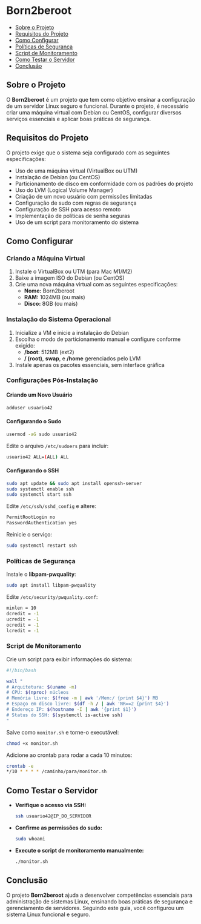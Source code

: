 # Born2beroot

- [Sobre o Projeto](#sobre-o-projeto)
- [Requisitos do Projeto](#requisitos-do-projeto)
- [Como Configurar](#como-configurar)
- [Políticas de Segurança](#políticas-de-segurança)
- [Script de Monitoramento](#script-de-monitoramento)
- [Como Testar o Servidor](#como-testar-o-servidor)
- [Conclusão](#conclusão)

## Sobre o Projeto

O **Born2beroot** é um projeto que tem como objetivo ensinar a configuração de um servidor Linux seguro e funcional. Durante o projeto, é necessário criar uma máquina virtual com Debian ou CentOS, configurar diversos serviços essenciais e aplicar boas práticas de segurança.

## Requisitos do Projeto

O projeto exige que o sistema seja configurado com as seguintes especificações:
- Uso de uma máquina virtual (VirtualBox ou UTM)
- Instalação de Debian (ou CentOS)
- Particionamento de disco em conformidade com os padrões do projeto
- Uso do LVM (Logical Volume Manager)
- Criação de um novo usuário com permissões limitadas
- Configuração de sudo com regras de segurança
- Configuração de SSH para acesso remoto
- Implementação de políticas de senha seguras
- Uso de um script para monitoramento do sistema

## Como Configurar

### Criando a Máquina Virtual

1. Instale o VirtualBox ou UTM (para Mac M1/M2)
2. Baixe a imagem ISO do Debian (ou CentOS)
3. Crie uma nova máquina virtual com as seguintes especificações:
   - **Nome:** Born2beroot
   - **RAM:** 1024MB (ou mais)
   - **Disco:** 8GB (ou mais)

### Instalação do Sistema Operacional

1. Inicialize a VM e inicie a instalação do Debian
2. Escolha o modo de particionamento manual e configure conforme exigido:
   - **/boot**: 512MB (ext2)
   - **/ (root)**, **swap**, e **/home** gerenciados pelo LVM
3. Instale apenas os pacotes essenciais, sem interface gráfica

### Configurações Pós-Instalação

#### Criando um Novo Usuário

```sh
adduser usuario42
```

#### Configurando o Sudo

```sh
usermod -aG sudo usuario42
```

Edite o arquivo `/etc/sudoers` para incluir:
```sh
usuario42 ALL=(ALL) ALL
```

#### Configurando o SSH

```sh
sudo apt update && sudo apt install openssh-server
sudo systemctl enable ssh
sudo systemctl start ssh
```

Edite `/etc/ssh/sshd_config` e altere:
```sh
PermitRootLogin no
PasswordAuthentication yes
```

Reinicie o serviço:
```sh
sudo systemctl restart ssh
```

### Políticas de Segurança

Instale o **libpam-pwquality**:
```sh
sudo apt install libpam-pwquality
```

Edite `/etc/security/pwquality.conf`:
```sh
minlen = 10
dcredit = -1
ucredit = -1
ocredit = -1
lcredit = -1
```

### Script de Monitoramento

Crie um script para exibir informações do sistema:
```sh
#!/bin/bash

wall "
# Arquitetura: $(uname -m)
# CPU: $(nproc) núcleos
# Memória livre: $(free -m | awk '/Mem:/ {print $4}') MB
# Espaço em disco livre: $(df -h / | awk 'NR==2 {print $4}')
# Endereço IP: $(hostname -I | awk '{print $1}')
# Status do SSH: $(systemctl is-active ssh)
"
```

Salve como `monitor.sh` e torne-o executável:
```sh
chmod +x monitor.sh
```

Adicione ao crontab para rodar a cada 10 minutos:
```sh
crontab -e
*/10 * * * * /caminho/para/monitor.sh
```

## Como Testar o Servidor

- **Verifique o acesso via SSH:**
  ```sh
  ssh usuario42@IP_DO_SERVIDOR
  ```
- **Confirme as permissões do sudo:**
  ```sh
  sudo whoami
  ```
- **Execute o script de monitoramento manualmente:**
  ```sh
  ./monitor.sh
  ```

## Conclusão

O projeto **Born2beroot** ajuda a desenvolver competências essenciais para administração de sistemas Linux, ensinando boas práticas de segurança e gerenciamento de servidores. Seguindo este guia, você configurou um sistema Linux funcional e seguro.
